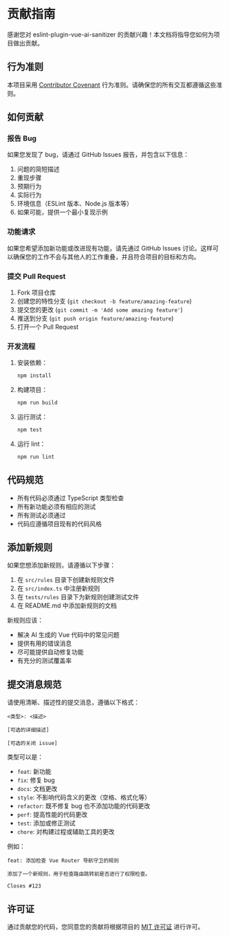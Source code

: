 # 贡献指南

感谢您对 eslint-plugin-vue-ai-sanitizer 的贡献兴趣！本文档将指导您如何为项目做出贡献。

## 行为准则

本项目采用 [Contributor Covenant](./CODE_OF_CONDUCT.md) 行为准则。请确保您的所有交互都遵循这些准则。

## 如何贡献

### 报告 Bug

如果您发现了 bug，请通过 GitHub Issues 报告，并包含以下信息：

1. 问题的简短描述
2. 重现步骤
3. 预期行为
4. 实际行为
5. 环境信息（ESLint 版本、Node.js 版本等）
6. 如果可能，提供一个最小复现示例

### 功能请求

如果您希望添加新功能或改进现有功能，请先通过 GitHub Issues 讨论。这样可以确保您的工作不会与其他人的工作重叠，并且符合项目的目标和方向。

### 提交 Pull Request

1. Fork 项目仓库
2. 创建您的特性分支 (`git checkout -b feature/amazing-feature`)
3. 提交您的更改 (`git commit -m 'Add some amazing feature'`)
4. 推送到分支 (`git push origin feature/amazing-feature`)
5. 打开一个 Pull Request

### 开发流程

1. 安装依赖：
   ```bash
   npm install
   ```

2. 构建项目：
   ```bash
   npm run build
   ```

3. 运行测试：
   ```bash
   npm test
   ```

4. 运行 lint：
   ```bash
   npm run lint
   ```

## 代码规范

- 所有代码必须通过 TypeScript 类型检查
- 所有新功能必须有相应的测试
- 所有测试必须通过
- 代码应遵循项目现有的代码风格

## 添加新规则

如果您想添加新规则，请遵循以下步骤：

1. 在 `src/rules` 目录下创建新规则文件
2. 在 `src/index.ts` 中注册新规则
3. 在 `tests/rules` 目录下为新规则创建测试文件
4. 在 README.md 中添加新规则的文档

新规则应该：

- 解决 AI 生成的 Vue 代码中的常见问题
- 提供有用的错误消息
- 尽可能提供自动修复功能
- 有充分的测试覆盖率

## 提交消息规范

请使用清晰、描述性的提交消息，遵循以下格式：

```
<类型>: <描述>

[可选的详细描述]

[可选的关闭 issue]
```

类型可以是：

- `feat`: 新功能
- `fix`: 修复 bug
- `docs`: 文档更改
- `style`: 不影响代码含义的更改（空格、格式化等）
- `refactor`: 既不修复 bug 也不添加功能的代码更改
- `perf`: 提高性能的代码更改
- `test`: 添加或修正测试
- `chore`: 对构建过程或辅助工具的更改

例如：

```
feat: 添加检查 Vue Router 导航守卫的规则

添加了一个新规则，用于检查路由跳转前是否进行了权限检查。

Closes #123
```

## 许可证

通过贡献您的代码，您同意您的贡献将根据项目的 [MIT 许可证](./LICENSE) 进行许可。

